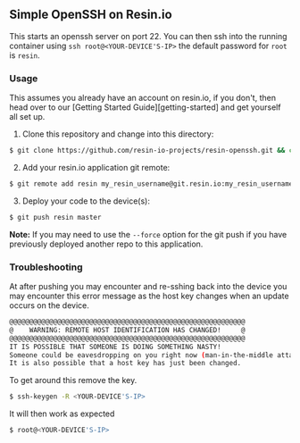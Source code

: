 ## Simple OpenSSH on Resin.io

This starts an openssh server on port 22. You can then ssh into the running container
using `ssh root@<YOUR-DEVICE'S-IP>` the default password for `root` is `resin`.

### Usage

This assumes you already have an account on resin.io, if you don't, then head over to our [Getting Started Guide][getting-started] and get yourself all set up.

1. Clone this repository and change into this directory:
```sh
$ git clone https://github.com/resin-io-projects/resin-openssh.git && cd resin-openssh
```

2. Add your resin.io application git remote:
```sh
$ git remote add resin my_resin_username@git.resin.io:my_resin_username/myApplication.git
```

3. Deploy your code to the device(s):
```sh
$ git push resin master
```

__Note:__ If you may need to use the `--force` option for the git push if you have previously deployed another repo to this application.

### Troubleshooting
At after pushing you may encounter and re-sshing back into the device you may encounter this error message as the host key changes when an update occurs on the device.


```sh
@@@@@@@@@@@@@@@@@@@@@@@@@@@@@@@@@@@@@@@@@@@@@@@@@@@@@@@@@@@
@    WARNING: REMOTE HOST IDENTIFICATION HAS CHANGED!     @
@@@@@@@@@@@@@@@@@@@@@@@@@@@@@@@@@@@@@@@@@@@@@@@@@@@@@@@@@@@
IT IS POSSIBLE THAT SOMEONE IS DOING SOMETHING NASTY!
Someone could be eavesdropping on you right now (man-in-the-middle attack)!
It is also possible that a host key has just been changed.
```

To get around this remove the key.

```sh
$ ssh-keygen -R <YOUR-DEVICE'S-IP>
```

It will then work as expected

```sh
$ root@<YOUR-DEVICE'S-IP>
```

[resin-getting-started]:http://docs.resin.io/raspberrypi3/nodejs/getting-started/
